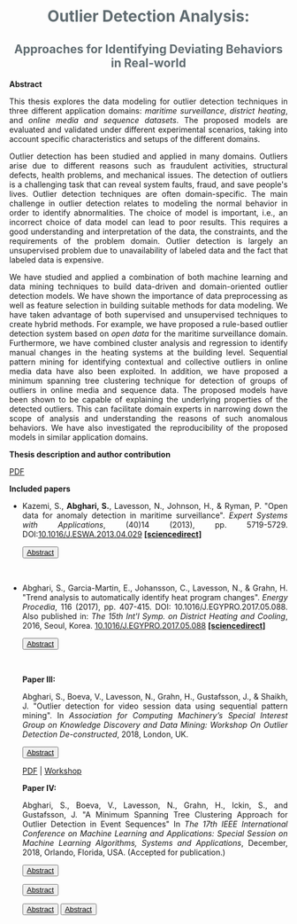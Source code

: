 <!--h3 style="text-align:center;color:#606c71;"><b>Licentiate Thesis</b></h3-->
<h1 style="text-align:center;color:#606c71;"><b>Outlier Detection Analysis:</b></h1> 
<h2 style="text-align:center;color:#606c71;"><b>Approaches for Identifying Deviating Behaviors in Real-world</b></h2>

**Abstract**
<p align="justify">This thesis explores the data modeling for outlier detection techniques in three different application domains: <i>maritime surveillance</i>, <i>district heating</i>, and <i>online media and sequence datasets</i>. The proposed models are evaluated and validated under different experimental scenarios, taking into account specific characteristics and setups of the different domains.</p> 

<p align="justify">Outlier detection has been studied and applied in many domains. Outliers arise due to different reasons such as fraudulent activities, structural defects, health problems, and mechanical issues. The detection of outliers is a challenging task that can reveal system faults, fraud, and save people's lives. Outlier detection techniques are often  domain-specific. The main challenge in outlier detection relates to modeling the normal behavior in order to identify abnormalities. The choice of model is important, i.e., an incorrect choice of data model can lead to poor results. This requires a good understanding and interpretation of the data, the constraints, and the requirements of the problem domain. Outlier detection is largely an unsupervised problem due to unavailability of labeled data and the fact that labeled data is expensive.</p>

<p align="justify">We have studied and applied a combination of both machine learning and data mining techniques to build data-driven and domain-oriented outlier detection models. We have shown the importance of data preprocessing as well as feature selection in building suitable methods for data modeling. We have taken advantage  of both supervised and unsupervised techniques to create hybrid methods. For example, we have proposed a rule-based outlier detection system based on <i>open data</i> for the maritime surveillance domain. Furthermore, we have combined cluster analysis and regression to identify manual changes in the heating systems at the building level. Sequential pattern mining for identifying contextual and collective outliers in online media data have also been exploited. In addition, we have proposed a minimum spanning tree clustering technique for detection of groups of outliers in online media and sequence data. The proposed models have been shown to be capable of explaining the underlying properties of the detected outliers. This can facilitate domain experts in narrowing down the scope of analysis and understanding the reasons of such anomalous behaviors. We have also investigated the reproducibility of the proposed models in similar application domains.</p>

**Thesis description and author contribution**
<p align="justify"></p>

[PDF]()

**Included papers**
<ul>
<li>
<p align="justify">Kazemi, S., <b>Abghari, S.</b>, Lavesson, N., Johnson, H., & Ryman, P. "Open data for anomaly detection in maritime surveillance". <i>Expert Systems with Applications</i>, (40)14 (2013), pp. 5719-5729. DOI:<a href="https://doi.org/10.1016/j.eswa.2013.04.029">10.1016/J.ESWA.2013.04.029</a>
<strong><a href="https://www.sciencedirect.com/science/article/pii/S0957417413002765">[sciencedirect]</a></strong></p>
  
<button id="b1" class="unstyled-button"  onclick="toggle('a1');update_button('b1')"><u>Abstract</u></button>
<div style="display:none" id="a1">
  <p align="justify">Maritime surveillance has received increased attention from a civilian perspective in recent years. Anomaly detection is one of many techniques available for improving the safety and security in this domain. Maritime authorities use confidential data sources for monitoring the maritime activities; however, a paradigm shift on the Internet has created new open sources of data. We investigate the potential of using open data as a complementary resource for anomaly detection in maritime surveillance. We present and evaluate a decision support system based on open data and expert rules for this purpose. We conduct a case study in which experts from the Swedish coastguard participate to conduct a real-world validation of the system. We conclude that the exploitation of open data as a complementary resource is feasible since our results indicate improvements in the efficiency and effectiveness of the existing surveillance systems by increasing the accuracy and covering unseen aspects of maritime activities.</p>
</div>
<p>
  <br>
</p>  
</li>

<li>
<p align="justify">Abghari, S., Garcia-Martin, E., Johansson, C., Lavesson, N., & Grahn, H. "Trend analysis to automatically identify heat program changes". <i>Energy Procedia</i>, 116 (2017), pp. 407-415. DOI: 10.1016/J.EGYPRO.2017.05.088. Also published in: <i>The 15th Int'l Symp. on District Heating and Cooling</i>, 2016, Seoul, Korea.
<a href="https://doi.org/10.1016/j.egypro.2017.05.088">10.1016/J.EGYPRO.2017.05.088</a>
<strong><a href="https://www.sciencedirect.com/science/article/pii/S1876610217322956">[sciencedirect]</a></strong></p>

<button id="b2" class="unstyled-button"  onclick="toggle('a2');update_button('b2')"><u>Abstract</u></button>
<div style="display:none" id="a2">
  <p align="justify">The aim of this study is to improve the monitoring and controlling of heating systems located at customer buildings through the use of a decision support system. To achieve this, the proposed system applies a two-step classifier to detect manual changes of the temperature of the heating system. We apply data from the Swedish company NODA, active in energy optimization and services for energy efficiency, to train and test the suggested system. The decision support system is evaluated through an experiment and the results are validated by experts at NODA. The results show that the decision support system can detect changes within three days after their occurrence and only by considering daily average measurements.</p>
</div>
<p>
  <br>
</p>  
</li>

**Paper III:** 
<p align="justify">Abghari, S., Boeva, V., Lavesson, N., Grahn, H., Gustafsson, J., & Shaikh, J. "Outlier detection for video session data using sequential pattern mining". In <i>Association for Computing Machinery’s Special Interest Group on Knowledge Discovery and Data Mining: Workshop On Outlier Detection De-constructed</i>, 2018, London, UK.</p>

<button id="b3" class="unstyled-button"  onclick="toggle('a3');update_button('b3')"><u>Abstract</u></button>
<div style="display:none" id="a3">
<p align="justify">The growth of Internet video and over-the-top transmission techniques has enabled online video service providers to deliver high quality video content to viewers. To maintain and improve the quality of experience, video providers need to detect unexpected issues that can highly affect the viewers’ experience. This requires analyzing massive amounts of video session data in order to find unexpected sequences of events. In this paper we combine sequential pattern mining and clustering to discover such event sequences. The proposed approach applies sequential pattern mining to find frequent patterns by considering contextual and collective outliers. In order to distinguish between the normal and abnormal behavior of the system, we initially identify the most frequent patterns. Then a clustering algorithm is applied on the most frequent patterns. The generated clustering model together with Silhouette Index are used for further analysis of less frequent patterns and detection of potential outliers. Our results show that the proposed approach can detect outliers at the system level.</p>
</div>

[PDF](./doc/paper3.pdf) \| [Workshop](https://www.andrew.cmu.edu/user/lakoglu/odd/index.html)

**Paper IV:** 
<p align="justify">Abghari, S., Boeva, V., Lavesson, N., Grahn, H., Ickin, S., and Gustafsson, J. "A Minimum Spanning Tree Clustering Approach for Outlier Detection in Event Sequences" In <i> The 17th IEEE International Conference on Machine Learning and Applications: Special Session on Machine Learning Algorithms, Systems and Applications</i>, December, 2018, Orlando, Florida, USA. (Accepted for publication.)</p>

<button id="b4" class="unstyled-button"  onclick="toggle('a4');update_button('b4')"><u>Abstract</u></button>
<div style="display:none" id="a4">
<p align="justify">Abstract—Outlier detection has been studied in many domains. Outliers arise due to different reasons such as mechanical issues, fraudulent behavior, and human error. In this paper, we propose an unsupervised approach for outlier detection in a sequence dataset. The proposed approach combines sequential pattern mining, cluster analysis and a minimum spanning tree algorithm in order to identify clusters of outliers. Initially, the sequential pattern mining is used to extract frequent sequential patterns. Next the extracted patterns are clustered into groups of similar patterns. Finally the minimum spanning tree algorithm is used to find groups of outliers. The proposed approach has been evaluated on two different real datasets, i.e., smart meter data and video session data. The obtained results have shown that our approach can be applied to narrow down the space of events to a set of potential outliers and facilitate domain experts in further analysis and identification of system level issues.</p>
 </div>
 
<button id="b5" class="unstyled-button"  onclick="toggle('a5');update_button('b5')"><u>Abstract</u></button>
<div style="display:none" id="a5">
  <p align="justify"></p>
  </div>
<button id="b6" class="unstyled-button"  onclick="toggle('a6');update_button('b6')"><u>Abstract</u></button>
<div style="display:none" id="a6">
    <p align="justify"></p>
  </div>
<button id="b7" class="unstyled-button"  onclick="toggle('a7');update_button('b7')"><u>Abstract</u></button>
<div style="display:none" id="a7">
  <p align="justify"></p>
  </div>
</ul>
